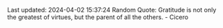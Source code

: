 Last updated: 2024-04-02 15:37:24
Random Quote: Gratitude is not only the greatest of virtues, but the parent of all the others. - Cicero